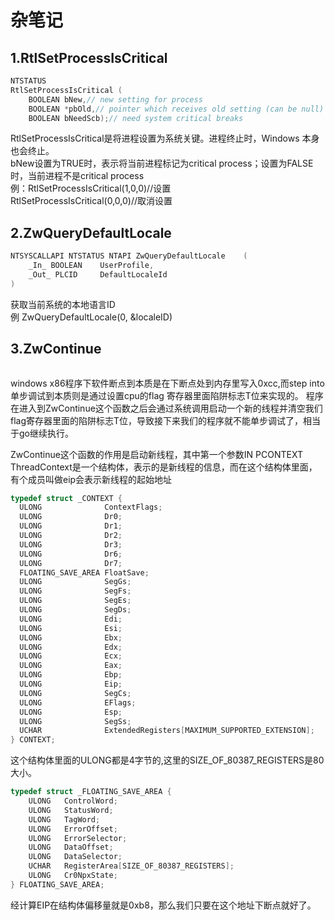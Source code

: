 # 杂笔记
## 1.RtlSetProcessIsCritical
```c
NTSTATUS 
RtlSetProcessIsCritical (
    BOOLEAN bNew,// new setting for process
    BOOLEAN *pbOld,// pointer which receives old setting (can be null)
    BOOLEAN bNeedScb);// need system critical breaks
```

RtlSetProcessIsCritical是将进程设置为系统关键。进程终止时，Windows 本身也会终止。  
bNew设置为TRUE时，表示将当前进程标记为critical process；设置为FALSE时，当前进程不是critical process  
例：RtlSetProcessIsCritical(1,0,0)//设置  
RtlSetProcessIsCritical(0,0,0)//取消设置
## 2.ZwQueryDefaultLocale
```c
NTSYSCALLAPI NTSTATUS NTAPI ZwQueryDefaultLocale	(	
    _In_ BOOLEAN 	UserProfile,
    _Out_ PLCID 	DefaultLocaleId 
)	
```
获取当前系统的本地语言ID  
例 ZwQueryDefaultLocale(0, &localeID)
## 3.ZwContinue
```c

```
windows x86程序下软件断点到本质是在下断点处到内存里写入0xcc,而step into单步调试到本质则是通过设置cpu的flag 寄存器里面陷阱标志T位来实现的。
程序在进入到ZwContinue这个函数之后会通过系统调用启动一个新的线程并清空我们flag寄存器里面的陷阱标志T位，导致接下来我们的程序就不能单步调试了，相当于go继续执行。

ZwContinue这个函数的作用是启动新线程，其中第一个参数IN PCONTEXT ThreadContext是一个结构体，表示的是新线程的信息，而在这个结构体里面，有个成员叫做eip会表示新线程的起始地址
```c
typedef struct _CONTEXT {
  ULONG              ContextFlags;
  ULONG              Dr0;
  ULONG              Dr1;
  ULONG              Dr2;
  ULONG              Dr3;
  ULONG              Dr6;
  ULONG              Dr7;
  FLOATING_SAVE_AREA FloatSave;
  ULONG              SegGs;
  ULONG              SegFs;
  ULONG              SegEs;
  ULONG              SegDs;
  ULONG              Edi;
  ULONG              Esi;
  ULONG              Ebx;
  ULONG              Edx;
  ULONG              Ecx;
  ULONG              Eax;
  ULONG              Ebp;
  ULONG              Eip;
  ULONG              SegCs;
  ULONG              EFlags;
  ULONG              Esp;
  ULONG              SegSs;
  UCHAR              ExtendedRegisters[MAXIMUM_SUPPORTED_EXTENSION];
} CONTEXT;
```
这个结构体里面的ULONG都是4字节的,这里的SIZE_OF_80387_REGISTERS是80大小。
```c
typedef struct _FLOATING_SAVE_AREA {
    ULONG   ControlWord;
    ULONG   StatusWord;
    ULONG   TagWord;
    ULONG   ErrorOffset;
    ULONG   ErrorSelector;
    ULONG   DataOffset;
    ULONG   DataSelector;
    UCHAR   RegisterArea[SIZE_OF_80387_REGISTERS];
    ULONG   Cr0NpxState;
} FLOATING_SAVE_AREA;
```
经计算EIP在结构体偏移量就是0xb8，那么我们只要在这个地址下断点就好了。